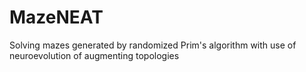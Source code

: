 # MazeNEAT
Solving mazes generated by randomized Prim's algorithm with use of neuroevolution of augmenting topologies
